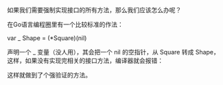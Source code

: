 如果我们需要强制实现接口的所有方法，那么我们应该怎么办呢？

在Go语言编程圈里有一个比较标准的作法：

var _ Shape = (*Square)(nil)

声明一个 _ 变量（没人用），其会把一个 nil 的空指针，从 Square 转成 Shape，这样，如果没有实现完相关的接口方法，编译器就会报错：

这样就做到了个强验证的方法。

